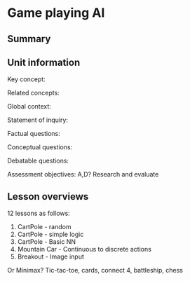 # Game playing AI


## Summary

## Unit information

Key concept:

Related concepts:

Global context:

Statement of inquiry:

Factual questions:

Conceptual questions:

Debatable questions:

Assessment objectives:
A,D? Research and evaluate

## Lesson overviews

12 lessons as follows:

1. CartPole - random
2. CartPole - simple logic
3. CartPole - Basic NN
2. Mountain Car - Continuous to discrete actions
4. Breakout - Image input


Or Minimax? Tic-tac-toe, cards, connect 4, battleship, chess
